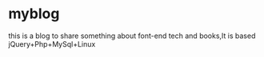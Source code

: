 # myblog
this is a blog to share something about font-end tech and books,It is based jQuery+Php+MySql+Linux 
